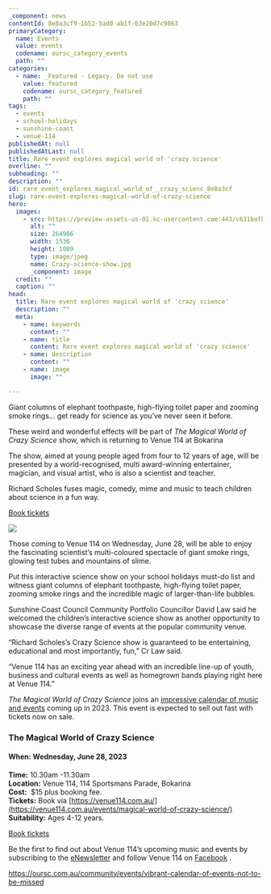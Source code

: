 ```yaml
---
_component: news
contentId: 8e8a3cf9-1b52-5ad0-ab1f-63e20d7c9863
primaryCategory:
  name: Events
  value: events
  codename: oursc_category_events
  path: ""
categories:
  - name: _Featured - Legacy. Do not use
    value: featured
    codename: oursc_category_featured
    path: ""
tags:
  - events
  - school-holidays
  - sunshine-coast
  - venue-114
publishedAt: null
publishedAtLast: null
title: Rare event explores magical world of 'crazy science'
overline: ""
subheading: ""
description: ""
id: rare_event_explores_magical_world_of__crazy_scienc_8e8a3cf
slug: rare-event-explores-magical-world-of-crazy-science
hero:
  images:
    - src: https://preview-assets-us-01.kc-usercontent.com:443/c631baf8-1b46-001f-580c-d0001b68b4a8/d457d4d1-3120-4ff1-9e94-35b1d71fb9ca/Crazy-science-show.jpg
      alt: ""
      size: 264986
      width: 1536
      height: 1089
      type: image/jpeg
      name: Crazy-science-show.jpg
      _component: image
  credit: ""
  caption: ""
head:
  title: Rare event explores magical world of 'crazy science'
  description: ""
  meta:
    - name: keywords
      content: ""
    - name: title
      content: Rare event explores magical world of 'crazy science'
    - name: description
      content: ""
    - name: image
      image: ""

---
```

Giant columns of elephant toothpaste, high-flying toilet paper and zooming smoke rings… get ready for science as you’ve never seen it before.

These weird and wonderful effects will be part of *The Magical World of Crazy Science* show, which is returning to Venue 114 at Bokarina

The show, aimed at young people aged from four to 12 years of age, will be presented by a world-recognised, multi award-winning entertainer, magician, and visual artist, who is also a scientist and teacher.

Richard Scholes fuses magic, comedy, mime and music to teach children about science in a fun way.

[Book tickets](https://venue114.com.au/events/magical-world-of-crazy-science/)


![](https://preview-assets-us-01.kc-usercontent.com:443/c631baf8-1b46-001f-580c-d0001b68b4a8/bd767f13-7282-4b74-9fa4-2503d2936f70/Crazy-Science-image2-1024x701.jpg)

Those coming to Venue 114 on Wednesday, June 28, will be able to enjoy the fascinating scientist’s multi-coloured spectacle of giant smoke rings, glowing test tubes and mountains of slime.

Put this interactive science show on your school holidays must-do list and witness giant columns of elephant toothpaste, high-flying toilet paper, zooming smoke rings and the incredible magic of larger-than-life bubbles.

Sunshine Coast Council Community Portfolio Councillor David Law said he welcomed the children’s interactive science show as another opportunity to showcase the diverse range of events at the popular community venue.

“Richard Scholes’s Crazy Science show is guaranteed to be entertaining, educational and most importantly, fun,” Cr Law said.

“Venue 114 has an exciting year ahead with an incredible line-up of youth, business and cultural events as well as homegrown bands playing right here at Venue 114.”

*The Magical World of Crazy Science* joins an [impressive calendar of music and events](https://oursc.com.au/community/events/vibrant-calendar-of-events-not-to-be-missed)
&#x20;coming up in 2023. This event is expected to sell out fast with tickets now on sale.

### The Magical World of Crazy Science

#### **When:** Wednesday, June 28, 2023

**Time:** 10.30am -11.30am\
**Location:** Venue 114, 114 Sportsmans Parade, Bokarina\
**Cost:**  $15 plus booking fee.\
**Tickets:** Book via [https://venue114.com.au/](https://venue114.com.au/events/magical-world-of-crazy-science/)
\
**Suitability:** Ages 4-12 years.

[Book tickets](https://venue114.com.au/events/magical-world-of-crazy-science/)


Be the first to find out about Venue 114’s upcoming music and events by subscribing to the [eNewsletter](https://venue114.com.au/)
&#x20;and follow Venue 114 on [Facebook](https://www.facebook.com/venue114/)
.

<https://oursc.com.au/community/events/vibrant-calendar-of-events-not-to-be-missed>
